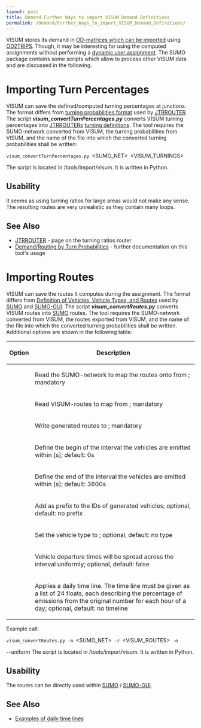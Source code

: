 ```yaml
---
layout: post
title: Demand Further Ways to import VISUM Demand Definitions
permalink: /Demand/Further_Ways_to_import_VISUM_Demand_Definitions/
---
```


VISUM stores its demand in [OD-matrices which can be imported](/Demand/Importing_O/D_Matrices "wikilink") using [OD2TRIPS](/OD2TRIPS "wikilink"). Though, it may be interesting for using the computed assignments without performing a [dynamic user assignment](/Demand/Dynamic_User_Assignment "wikilink"). The SUMO package contains some scripts which allow to process other VISUM data and are discussed in the following.

Importing Turn Percentages
==========================

VISUM can save the defined/computed turning percentages at junctions. The format differs from [turning probabilities format](/Demand/Routing_by_Turn_Probabilities "wikilink") used by [JTRROUTER](/JTRROUTER "wikilink"). The script ***visum_convertTurnPercentages.py*** converts VISUM turning percentages into [JTRROUTERs](/JTRROUTER "wikilink") [turning definitions](/Demand/Routing_by_Turn_Probabilities "wikilink"). The tool requires the SUMO-network converted from VISUM, the turning probabilities from VISUM, and the name of the file into which the converted turning probabilities shall be written:

`visum_convertTurnPercentages.py `<SUMO_NET>` `<VISUM_TURNINGS>` `

<OUTPUT>
The script is located in /tools/import/visum. It is written in Python.

Usability
---------

It seems as using turning ratios for large areas would not make any sense. The resulting routes are very unrealistic as they contain many loops.

See Also
--------

-   [JTRROUTER](/JTRROUTER "wikilink") - page on the turning ratios router
-   [Demand/Routing by Turn Probabilities](/Demand/Routing_by_Turn_Probabilities "wikilink") - further documentation on this tool's usage

Importing Routes
================

VISUM can save the routes it computes during the assignment. The format differs from [Definition of Vehicles, Vehicle Types, and Routes](/Definition_of_Vehicles,_Vehicle_Types,_and_Routes "wikilink") used by [SUMO](/SUMO "wikilink") and [SUMO-GUI](/SUMO-GUI "wikilink"). The script ***visum_convertRoutes.py*** converts VISUM routes into [SUMO](/SUMO "wikilink") routes. The tool requires the SUMO-network converted from VISUM, the routes exported from VISUM, and the name of the file into which the converted turning probabilities shall be written. Additional options are shown in the following table:

<table>
<thead>
<tr class="header">
<th><p>Option</p></th>
<th><p>Description</p></th>
</tr>
</thead>
<tbody>
<tr class="odd">
<td>
<p><br />
</p></td>
<td><p>Read the SUMO-network to map the routes onto from <FILE>; mandatory</p></td>
</tr>
<tr class="even">
<td>
<p><br />
</p></td>
<td><p>Read VISUM-routes to map from <FILE>; mandatory</p></td>
</tr>
<tr class="odd">
<td>
<p><br />
</p></td>
<td><p>Write generated routes to <FILE>; mandatory</p></td>
</tr>
<tr class="even">
<td>
<p><br />
</p></td>
<td><p>Define the begin of the interval the vehicles are emitted within [s]; default: 0s</p></td>
</tr>
<tr class="odd">
<td>
<p><br />
</p></td>
<td><p>Define the end of the interval the vehicles are emitted within [s]; default: 3600s</p></td>
</tr>
<tr class="even">
<td>
<p><br />
</p></td>
<td><p>Add <STRING> as prefix to the IDs of generated vehicles; optional, default: no prefix</p></td>
</tr>
<tr class="odd">
<td>
<p><br />
</p></td>
<td><p>Set the vehicle type to <STRING>; optional, default: no type</p></td>
</tr>
<tr class="even">
<td>
<p><br />
</p></td>
<td><p>Vehicle departure times will be spread across the interval uniformly; optional, default: false</p></td>
</tr>
<tr class="odd">
<td>
<p><br />
</p></td>
<td><p>Applies a daily time line. The time line must be given as a list of 24 floats, each describing the percentage of emissions from the original number for each hour of a day; optional, default: no timeline</p></td>
</tr>
<tr class="even">
</tr>
</tbody>
</table>

Example call:

`visum_convertRoutes.py -n `<SUMO_NET>` -r `<VISUM_ROUTES>` -o `

<OUTPUT>
--uniform The script is located in /tools/import/visum. It is written in Python.

Usability
---------

The routes can be directly used within [SUMO](/SUMO "wikilink") / [SUMO-GUI](/SUMO-GUI "wikilink").

See Also
--------

-   [Examples of daily time lines](/Demand/Importing_O/D_Matrices#Daily_Time_Lines "wikilink")
